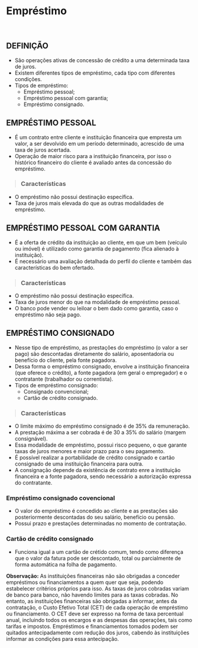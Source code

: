 # Empréstimo

<br>

## DEFINIÇÃO
* São operações ativas de concessão de crédito a uma determinada taxa de juros.
* Existem diferentes tipos de empréstimo, cada tipo com diferentes condições.
* Tipos de empréstimo:
  - Empréstimo pessoal;
  - Empréstimo pessoal com garantia;
  - Empréstimo consignado.

## EMPRÉSTIMO PESSOAL
* É um contrato entre cliente e instituição financeira que empresta um valor, a ser devolvido em um período determinado, acrescido de uma taxa de juros acertada.
* Operação de maior risco para a instituição financeira, por isso o histórico financeiro do cliente é avaliado antes da concessão do empréstimo.

> ### Características
* O empréstimo não possui destinação específica.
* Taxa de juros mais elevada do que as outras modalidades de empréstimo.

## EMPRÉSTIMO PESSOAL COM GARANTIA
* É a oferta de crédito da instituição ao cliente, em que um bem (veículo ou imóvel) é utilizado como garantia de pagamento (fica alienado à instituição).
* É necessário uma avaliação detalhada do perfil do cliente e também das características do bem ofertado.

> ### Características
* O empréstimo não possui destinação específica.
* Taxa de juros menor do que na modalidade de empréstimo pessoal.
* O banco pode vender ou leiloar o bem dado como garantia, caso o empréstimo não seja pago.

## EMPRÉSTIMO CONSIGNADO
* Nesse tipo de empréstimo, as prestações do empréstimo (o valor a ser pago) são descontadas diretamente do salário, aposentadoria ou benefício do cliente, pela fonte pagadora.
* Dessa forma o empréstimo consignado, envolve a instituição financeira (que oferece o crédito), a fonte pagadora (em geral o empregador) e o contratante (trabalhador ou correntista).
* Tipos de empréstimo consignado:
  - Consignado convencional;
  - Cartão de crédito consignado.

> ### Características
* O limite máximo do empréstimo consignado é de 35% da remuneração.
* A prestação máxima a ser cobrada é de 30 a 35% do salário (margem consignável).
* Essa modalidade de empréstimo, possui risco pequeno, o que garante taxas de juros menores e maior prazo para o seu pagamento.
* É possível realizar a portabilidade de crédito consignado e cartão consignado de uma instituição financeira para outra.
* A consignação depende da existência de contrato enre a instituição financeira e a fonte pagadora, sendo necessário a autorização expressa do contratante.

### Empréstimo consignado covencional
* O valor do empréstimo é concedido ao cliente e as prestações são posteriormente descontadas do seu salário, benefício ou pensão.
* Possui prazo e prestações determinadas no momento de contratação.

### Cartão de crédito consignado
* Funciona igual a um cartão de crétido comum, tendo como diferença que o valor da fatura pode ser descontado, total ou parcialmente de forma automática na folha de pagamento.

**Observação:** As instituições financeiras não são obrigadas a conceder empréstimos ou financiamentos a quem quer que seja, podendo estabelecer critérios próprios para isso. As taxas de juros cobradas variam de banco para banco, não havendo limites para as taxas cobradas. No entanto, as instituições financeiras são obrigadas a informar, antes da contratação, o Custo Efetivo Total (CET) de cada operação de empréstimo ou financiamento. O CET deve ser expresso na forma de taxa percentual anual, incluindo todos os encargos e as despesas das operações, tais como tarifas e impostos. Empréstimos e financiamentos tomados podem ser quitados antecipadamente com redução dos juros, cabendo às instituições informar as condições para essa antecipação. 